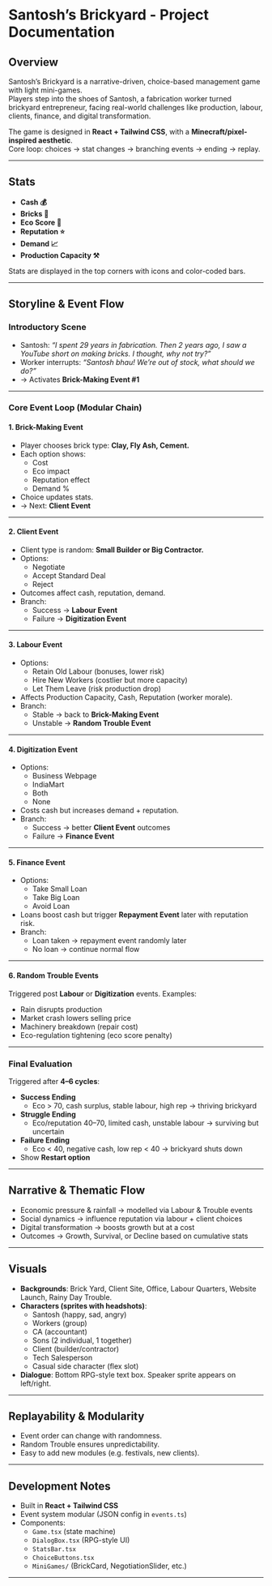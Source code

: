 # Santosh’s Brickyard - Project Documentation

## Overview
Santosh’s Brickyard is a narrative-driven, choice-based management game with light mini-games.  
Players step into the shoes of Santosh, a fabrication worker turned brickyard entrepreneur, facing real-world challenges like production, labour, clients, finance, and digital transformation.  

The game is designed in **React + Tailwind CSS**, with a **Minecraft/pixel-inspired aesthetic**.  
Core loop: choices → stat changes → branching events → ending → replay.

---

## Stats
- **Cash 💰**
- **Bricks 🧱**
- **Eco Score 🌱**
- **Reputation ⭐**
- **Demand 📈**
- **Production Capacity ⚒️**

Stats are displayed in the top corners with icons and color-coded bars.

---

## Storyline & Event Flow

### Introductory Scene
- Santosh: *“I spent 29 years in fabrication. Then 2 years ago, I saw a YouTube short on making bricks. I thought, why not try?”*  
- Worker interrupts: *“Santosh bhau! We’re out of stock, what should we do?”*  
- → Activates **Brick-Making Event #1**

---

### Core Event Loop (Modular Chain)

#### 1. Brick-Making Event
- Player chooses brick type: **Clay, Fly Ash, Cement.**  
- Each option shows:
  - Cost  
  - Eco impact  
  - Reputation effect  
  - Demand %  
- Choice updates stats.  
- → Next: **Client Event**

---

#### 2. Client Event
- Client type is random: **Small Builder or Big Contractor.**  
- Options:
  - Negotiate  
  - Accept Standard Deal  
  - Reject  
- Outcomes affect cash, reputation, demand.  
- Branch:
  - Success → **Labour Event**  
  - Failure → **Digitization Event**

---

#### 3. Labour Event
- Options:
  - Retain Old Labour (bonuses, lower risk)  
  - Hire New Workers (costlier but more capacity)  
  - Let Them Leave (risk production drop)  
- Affects Production Capacity, Cash, Reputation (worker morale).  
- Branch:
  - Stable → back to **Brick-Making Event**  
  - Unstable → **Random Trouble Event**

---

#### 4. Digitization Event
- Options:
  - Business Webpage  
  - IndiaMart  
  - Both  
  - None  
- Costs cash but increases demand + reputation.  
- Branch:
  - Success → better **Client Event** outcomes  
  - Failure → **Finance Event**

---

#### 5. Finance Event
- Options:
  - Take Small Loan  
  - Take Big Loan  
  - Avoid Loan  
- Loans boost cash but trigger **Repayment Event** later with reputation risk.  
- Branch:
  - Loan taken → repayment event randomly later  
  - No loan → continue normal flow

---

#### 6. Random Trouble Events
Triggered post **Labour** or **Digitization** events. Examples:
- Rain disrupts production  
- Market crash lowers selling price  
- Machinery breakdown (repair cost)  
- Eco-regulation tightening (eco score penalty)  

---

### Final Evaluation
Triggered after **4–6 cycles**:

- **Success Ending**  
  - Eco > 70, cash surplus, stable labour, high rep → thriving brickyard  
- **Struggle Ending**  
  - Eco/reputation 40–70, limited cash, unstable labour → surviving but uncertain  
- **Failure Ending**  
  - Eco < 40, negative cash, low rep < 40 → brickyard shuts down  
- Show **Restart option**

---

## Narrative & Thematic Flow
- Economic pressure & rainfall → modelled via Labour & Trouble events  
- Social dynamics → influence reputation via labour + client choices  
- Digital transformation → boosts growth but at a cost  
- Outcomes → Growth, Survival, or Decline based on cumulative stats  

---

## Visuals
- **Backgrounds**: Brick Yard, Client Site, Office, Labour Quarters, Website Launch, Rainy Day Trouble.  
- **Characters (sprites with headshots)**:
  - Santosh (happy, sad, angry)  
  - Workers (group)  
  - CA (accountant)  
  - Sons (2 individual, 1 together)  
  - Client (builder/contractor)  
  - Tech Salesperson  
  - Casual side character (flex slot)  
- **Dialogue**: Bottom RPG-style text box. Speaker sprite appears on left/right.  

---

## Replayability & Modularity
- Event order can change with randomness.  
- Random Trouble ensures unpredictability.  
- Easy to add new modules (e.g. festivals, new clients).  

---

## Development Notes
- Built in **React + Tailwind CSS**  
- Event system modular (JSON config in `events.ts`)  
- Components:  
  - `Game.tsx` (state machine)  
  - `DialogBox.tsx` (RPG-style UI)  
  - `StatsBar.tsx`  
  - `ChoiceButtons.tsx`  
  - `MiniGames/` (BrickCard, NegotiationSlider, etc.)  

---
